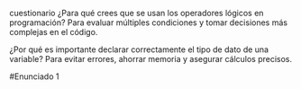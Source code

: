 cuestionario 
¿Para qué crees que se usan los operadores lógicos en programación?
Para evaluar múltiples condiciones y tomar decisiones más complejas en el código.

¿Por qué es importante declarar correctamente el tipo de dato de una variable?
Para evitar errores, ahorrar memoria y asegurar cálculos precisos.


#Enunciado 1
